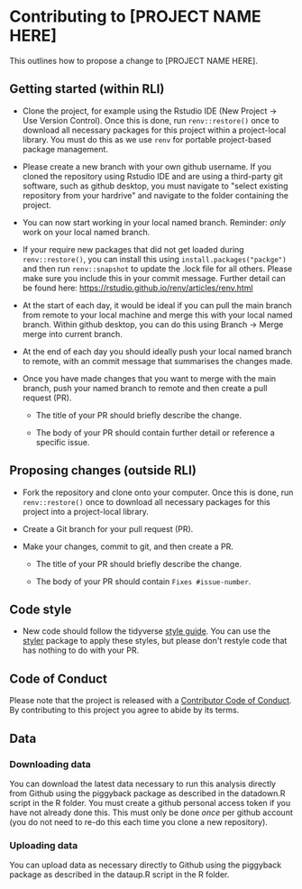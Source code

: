 # Contributing to [PROJECT NAME HERE]

This outlines how to propose a change to [PROJECT NAME HERE].

## Getting started (within RLI)

-   Clone the project, for example using the Rstudio IDE (New Project -> Use Version Control). Once this is done, run `renv::restore()` once to download all necessary packages for this project within a project-local library. You must do this as we use `renv` for portable project-based package management.

-   Please create a new branch with your own github username. If you cloned the repository using Rstudio IDE and are using a third-party git software, such as github desktop, you must navigate to "select existing repository from your hardrive" and navigate to the folder containing the project.

-   You can now start working in your local named branch. Reminder: _only_ work on your local named branch.

-   If your require new packages that did not get loaded during `renv::restore()`, you can install this using `install.packages("packge")` and then run `renv::snapshot` to update the .lock file for all others. Please make sure you include this in your commit message. Further detail can be found here: https://rstudio.github.io/renv/articles/renv.html

-   At the start of each day, it would be ideal if you can pull the main branch from remote to your local machine and merge this with your local named branch. Within github desktop, you can do this using Branch -> Merge merge into current branch.

-   At the end of each day you should ideally push your local named branch to remote, with an commit message that summarises the changes made.

-   Once you have made changes that you want to merge with the main branch, push your named branch to remote and then create a pull request (PR).

    -   The title of your PR should briefly describe the change.

    -   The body of your PR should contain further detail or reference a specific issue.

## Proposing changes (outside RLI)

-   Fork the repository and clone onto your computer. Once this is done, run `renv::restore()` once to download all necessary packages for this project into a project-local library. 

-   Create a Git branch for your pull request (PR). 

-   Make your changes, commit to git, and then create a PR.

    -   The title of your PR should briefly describe the change.

    -   The body of your PR should contain `Fixes #issue-number`.

## Code style

-   New code should follow the tidyverse [style guide](https://style.tidyverse.org). You can use the [styler](https://CRAN.R-project.org/package=styler) package to apply these styles, but please don't restyle code that has nothing to do with your PR.

## Code of Conduct

Please note that the project is released with a [Contributor Code of Conduct](CODE_OF_CONDUCT.md). By contributing to this project you agree to abide by its terms.

## Data

### Downloading data

You can download the latest data necessary to run this analysis directly from Github using the piggyback package as described in the datadown.R script in the R folder. You must create a github personal access token if you have not already done this. This must only be done _once_ per github account (you do not need to re-do this each time you clone a new repository).

### Uploading data

You can upload data as necessary directly to Github using the piggyback package as described in the dataup.R script in the R folder.